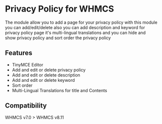 # Privacy Policy for WHMCS
The module allow you to add a page for your privacy policy with this module you can add/edit/delete also you can add description and keyword for privacy policy page it's multi-lingual translations and you can hide and show privacy policy and sort order the privacy policy

## Features
- TinyMCE Editor
- Add and edit or delete privacy policy
- Add and edit or delete description
- Add and edit or delete keyword
- Sort order
- Multi-Lingual Translations for title and Contents

## Compatibility
WHMCS v7.0 > WHMCS v8.11

